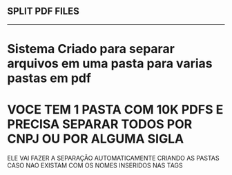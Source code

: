 <h2>SPLIT PDF FILES</h2>
<hr>

# Sistema Criado para separar arquivos em uma pasta para varias pastas em pdf

# VOCE TEM 1 PASTA COM 10K PDFS E PRECISA SEPARAR TODOS POR CNPJ OU POR ALGUMA SIGLA

ELE VAI FAZER A SEPARAÇÃO AUTOMATICAMENTE CRIANDO AS PASTAS CASO NAO EXISTAM COM OS NOMES INSERIDOS NAS TAGS
 
 
